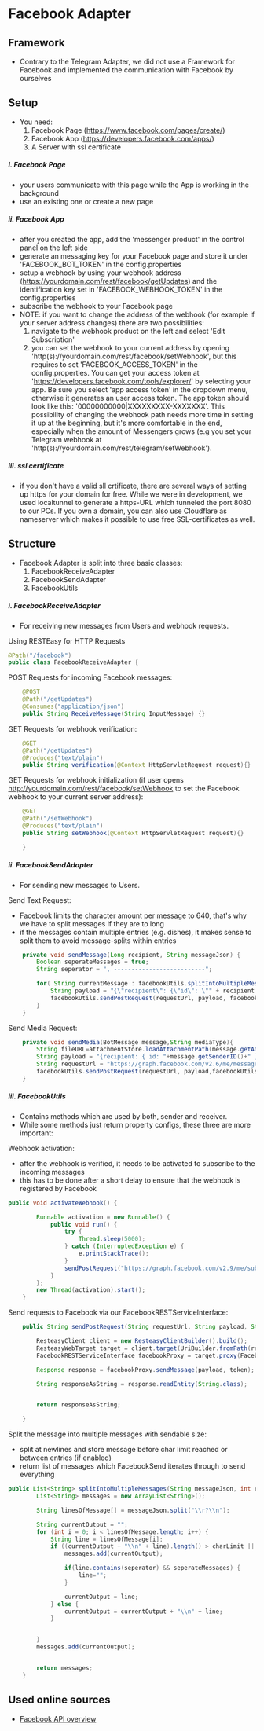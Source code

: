 # Facebook Adapter

## Framework

- Contrary to the Telegram Adapter, we did not use a Framework for Facebook and implemented the communication with Facebook by ourselves

## Setup

- You need:
    1. Facebook Page (https://www.facebook.com/pages/create/)
    2. Facebook App (https://developers.facebook.com/apps/)
    3. A Server with ssl certificate

##### i. Facebook Page

- your users communicate with this page while the App is working in the background
- use an existing one or create a new page

##### ii. Facebook App

- after you created the app, add the 'messenger product' in the control panel on the left side
- generate an messaging key for your Facebook page and store it under 'FACEBOOK_BOT_TOKEN' in the config.properties
- setup a webhook by using your webhook address (https://yourdomain.com/rest/facebook/getUpdates) and the identification key set in 'FACEBOOK_WEBHOOK_TOKEN' in the config.properties
- subscribe the webhook to your Facebook page
- NOTE: if you want to change the address of the webhook (for example if your server address changes) there are two possibilities:
    1. navigate to the webhook product on the left and select 'Edit Subscription'
    2. you can set the webhook to your current address by opening 'http(s)://yourdomain.com/rest/facebook/setWebhook', but this requires to set 'FACEBOOK_ACCESS_TOKEN' in the config.properties. You can get your access token at 'https://developers.facebook.com/tools/explorer/' by selecting your app. Be sure you select 'app access token' in the dropdown menu, otherwise it generates an user access token. The app token should look like this: '00000000000|XXXXXXXXX-XXXXXXX'. This possibility of changing the webhook path needs more time in setting it up at the beginning, but it's more comfortable in the end, especially when the amount of Messengers grows (e.g you set your Telegram webhook at 'http(s)://yourdomain.com/rest/telegram/setWebhook').

##### iii. ssl certificate

- if you don't have a valid sll crtificate, there are several ways of setting up https for your domain for free. While we were in development, we used localtunnel to generate a https-URL which tunneled the port 8080 to our PCs. If you own a domain, you can also use Cloudflare as nameserver which makes it possible to use free SSL-certificates as well.

## Structure

- Facebook Adapter is split into three basic classes:
    1. FacebookReceiveAdapter
    2. FacebookSendAdapter
    3. FacebookUtils
    
##### i. FacebookReceiveAdapter

- For receiving new messages from Users and webhook requests.

Using RESTEasy for HTTP Requests
```java
@Path("/facebook")
public class FacebookReceiveAdapter {
```
POST Requests for incoming Facebook messages:
```java
    @POST
    @Path("/getUpdates")
    @Consumes("application/json")
    public String ReceiveMessage(String InputMessage) {}
```
GET Requests for webhook verification:
```java
    @GET
    @Path("/getUpdates")
    @Produces("text/plain")
    public String verification(@Context HttpServletRequest request){}
```
GET Requests for webhook initialization (if user opens http://yourdomain.com/rest/facebook/setWebhook to set the Facebook webhook to your current server address):
```java
    @GET
    @Path("/setWebhook")
    @Produces("text/plain")
    public String setWebhook(@Context HttpServletRequest request){}
```
```java
    }
```

##### ii. FacebookSendAdapter

- For sending new messages to Users.

Send Text Request:
- Facebook limits the character amount per message to 640, that's why we have to split messages if they are to long
- if the messages contain multiple entries (e.g. dishes), it makes sense to split them to avoid message-splits within entries
```java
    private void sendMessage(Long recipient, String messageJson) {
        Boolean seperateMessages = true;
        String seperator = ", --------------------------";

        for( String currentMessage : facebookUtils.splitIntoMultipleMessages(messageJson,600,seperateMessages,seperator) ) {
            String payload = "{\"recipient\": {\"id\": \"" + recipient + "\"}, \"message\": { \"text\": \"" + currentMessage + "\"}}";
            facebookUtils.sendPostRequest(requestUrl, payload, facebookUtils.token());
        }
    }
```

Send Media Request:
```java
    private void sendMedia(BotMessage message,String mediaType){
        String fileURL=attachmentStore.loadAttachmentPath(message.getAttachments()[0].getId(), AttachmentStoreMode.FILE_URI);
        String payload = "{recipient: { id: "+message.getSenderID()+" }, message: { attachment: { type: \""+mediaType+"\", payload: { url: \""+fileURL+"\"  } }   }} ";
        String requestUrl = "https://graph.facebook.com/v2.6/me/messages" ;
        facebookUtils.sendPostRequest(requestUrl, payload,facebookUtils.token());
    }
```

##### iii. FacebookUtils

- Contains methods which are used by both, sender and receiver.
- While some methods just return property configs, these three are more important:

Webhook activation:
- after the webhook is verified, it needs to be activated to subscribe to the incoming messages
- this has to be done after a short delay to ensure that the webhook is registered by Facebook
```java
public void activateWebhook() {

        Runnable activation = new Runnable() {
            public void run() {
                try {
                    Thread.sleep(5000);
                } catch (InterruptedException e) {
                    e.printStackTrace();
                }
                sendPostRequest("https://graph.facebook.com/v2.9/me/subscribed_apps","",token());
            }
        };
        new Thread(activation).start();
    }
```
Send requests to Facebook via our FacebookRESTServiceInterface:
```java
    public String sendPostRequest(String requestUrl, String payload, String token) {

        ResteasyClient client = new ResteasyClientBuilder().build();
        ResteasyWebTarget target = client.target(UriBuilder.fromPath(requestUrl));
        FacebookRESTServiceInterface facebookProxy = target.proxy(FacebookRESTServiceInterface.class);

        Response response = facebookProxy.sendMessage(payload, token);

        String responseAsString = response.readEntity(String.class);


        return responseAsString;

    }
```
Split the message into multiple messages with sendable size:
- split at newlines and store message before char limit reached or between entries (if enabled)
- return list of messages which FacebookSend iterates through to send everything
```java
public List<String> splitIntoMultipleMessages(String messageJson, int charLimit, Boolean seperateMessages, String seperator){
        List<String> messages = new ArrayList<String>();

        String linesOfMessage[] = messageJson.split("\\r?\\n");

        String currentOutput = "";
        for (int i = 0; i < linesOfMessage.length; i++) {
            String line = linesOfMessage[i];
            if ((currentOutput + "\\n" + line).length() > charLimit || (line.contains(seperator)&&seperateMessages)) {
                messages.add(currentOutput);

                if(line.contains(seperator) && seperateMessages) {
                    line="";
                }

                currentOutput = line;
            } else {
                currentOutput = currentOutput + "\\n" + line;
            }


        }
        messages.add(currentOutput);


        return messages;
    }
```
## Used online sources

- [Facebook API overview](https://developers.facebook.com/docs/)